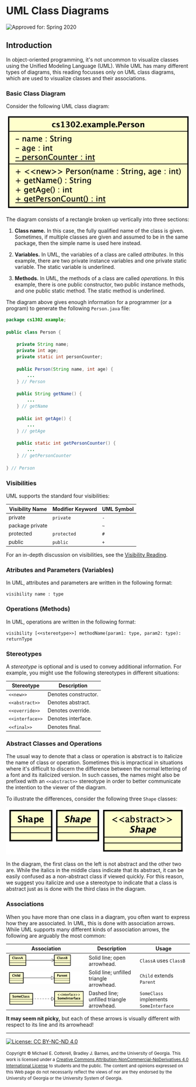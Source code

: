 # UML Class Diagrams

![Approved for: Spring 2020](https://img.shields.io/badge/Approved%20for-Spring%202020-blue)

## Introduction

In object-oriented programming, it's not uncommon to visualize classes
using the Unified Modeling Language (UML). While UML has many different
types of diagrams, this reading focusses only on UML class diagrams,
which are used to visualize classes and their associations.

### Basic Class Diagram

Consider the following UML class diagram:

![cs1302.example.Person Class](cs1302.example.Person.png)

The diagram consists of a rectangle broken up vertically into three sections:

1. **Class name.** In this case, the fully qualified name of the class is given.
   Sometimes, if multiple classes are given and assumed to be in the same package,
   then the simple name is used here instead.
   
1. **Variables.** In UML, the variables of a class are called _attributes_. In
   this example, there are two private instance variables and one private
   static variable. The static variable is underlined.
   
1. **Methods.** In UML, the methods of a class are called _operations_. In this
   example, there is one public constructor, two public instance methods, and
   one public static method. The static method is underlined.
   
The diagram above gives enough information for a programmer (or a program) to generate the following 
`Person.java` file:

```java
package cs1302.example;

public class Person {

    private String name;
    private int age;
    private static int personCounter;
    
    public Person(String name, int age) {
        ...
    } // Person
    
    public String getName() {
        ...
    } // getName
    
    public int getAge() {
        ...
    } // getAge

    public static int getPersonCounter() {
        ...
    } // getPersonCounter
    
} // Person
```

### Visibilities

UML supports the standard four visibilities:

| Visibility Name | Modifier Keyword | UML Symbol |
|-----------------|------------------|------------|
| private         | `private`        | `-`        |
| package private |                  | `~`        |
| protected       | `protected`      | `#`        |
| public          | `public`         | `+`        |

For an in-depth discussion on visibilities, see the [Visibility Reading](/visibility/visibility.md).

### Atributes and Parameters (Variables)

In UML, attributes and parameters are written in the following format:

```
visibility name : type
```

### Operations (Methods)

In UML, operations are written in the following format:

```
visibility [<<stereotype>>] methodName(param1: type, param2: type): returnType
```

### Stereotypes

A _stereotype_ is optional and is used to convey additional information. For
example, you might use the following stereotypes in different situations:

| Stereotype      | Description          |
|-----------------|----------------------|
| `<<new>>`       | Denotes constructor. |
| `<<abstract>>`  | Denotes abstract.    |
| `<<override>>`  | Denotes override.    |
| `<<interface>>` | Denotes interface.   |
| `<<final>>`     | Denotes final.       |

### Abstract Classes and Operations

The usual way to denote that a class or operation is abstract is to italicize the
name of class or operation. Sometimes this is impractical in situations where it's
difficult to discern the difference between the normal lettering of a font and
its italicized version. In such casses, the names might also be prefixed with
an `<<abstract>>` stereotype in order to better communicate the intention to the
viewer of the diagram. 

To illustrate the differences, consider the following three `Shape` classes:

![Abstract Comparison](abstract.png)

In the diagram, the first class on the left is not abstract and the other two
are. While the italics in the middle class indicate that its abstract, it
can be easily confused as a non-abstract class if viewed quickly. For this
reason, we suggest you italicize and use a stereotype to indicate that a
class is abstract just as is done with the third class in the diagram. 

### Associations

When you have more than one class in a diagram, you often want to express
how they are associated. In UML, this is done with association arrows.
While UML supports many different kinds of association arrows, the following
are arguably the most common:

| Association                   | Description                               | Usage                                  |
|-------------------------------|-------------------------------------------|----------------------------------------|
| ![uses](uses.png)             | Solid line; open arrowhead.               | `ClassA` uses `ClassB`                 |
| ![extends](extends.png)       | Solid line; unfilled triangle arrowhead.  | `Child` extends `Parent`               |
| ![implements](implements.png) | Dashed line; unfilled triangle arrowhead. | `SomeClass` implements `SomeInterface` |

**It may seem nit picky,** but each of these arrows is visually different
with respect to its line and its arrowhead!

<hr/>

[![License: CC BY-NC-ND 4.0](https://img.shields.io/badge/License-CC%20BY--NC--ND%204.0-lightgrey.svg)](http://creativecommons.org/licenses/by-nc-nd/4.0/)

<small>
Copyright &copy; Michael E. Cotterell, Bradley J. Barnes, and the University of Georgia.
This work is licensed under a <a rel="license" href="http://creativecommons.org/licenses/by-nc-nd/4.0/">Creative Commons Attribution-NonCommercial-NoDerivatives 4.0 International License</a> to students and the public.
The content and opinions expressed on this Web page do not necessarily reflect the views of nor are they endorsed by the University of Georgia or the University System of Georgia.
</small>
